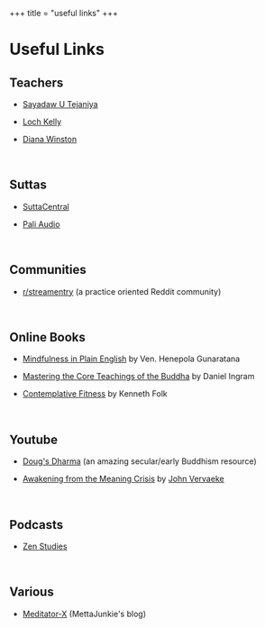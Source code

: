 +++
title = "useful links"
+++

# Useful Links


## Teachers

- [Sayadaw U Tejaniya](https://ashintejaniya.org/)

- [Loch Kelly](https://lochkelly.org)

- [Diana Winston](https://dianawinston.com/natural-awareness)

&nbsp;
## Suttas

- [SuttaCentral](https://suttacentral.net/)

- [Pali Audio](https://www.paliaudio.com)

&nbsp;
## Communities

- [r/streamentry](https://www.reddit.com/r/streamentry/) (a practice oriented Reddit community)

&nbsp;
## Online Books

- [Mindfulness in Plain English](https://www.vipassana.com/meditation/mindfulness_in_plain_english.php) by Ven. Henepola Gunaratana

- [Mastering the Core Teachings of the Buddha](https://www.mctb.org/) by Daniel Ingram

- [Contemplative Fitness](https://eudoxos.github.io/cfitness/html/index.html) by Kenneth Folk

&nbsp;
## Youtube

- [Doug's Dharma](https://www.youtube.com/channel/UCPIyEJzvW7SsbiIrooixjNA/videos) (an amazing secular/early Buddhism resource)

- [Awakening from the Meaning Crisis](https://www.youtube.com/watch?v=54l8_ewcOlY&list=PLND1JCRq8Vuh3f0P5qjrSdb5eC1ZfZwWJ) by [John Vervaeke](https://www.psych.utoronto.ca/people/directories/all-faculty/john-vervaeke)

&nbsp;
## Podcasts

- [Zen Studies](https://zenstudiespodcast.com)

&nbsp;
## Various

- [Meditator-X](https://www.meditator-x.com/) (MettaJunkie's blog)